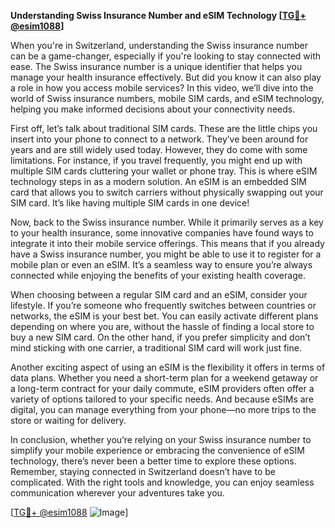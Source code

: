 **Understanding Swiss Insurance Number and eSIM Technology [[TG💪+ @esim1088](https://t.me/s/esim1088)]**

When you're in Switzerland, understanding the Swiss insurance number can be a game-changer, especially if you're looking to stay connected with ease. The Swiss insurance number is a unique identifier that helps you manage your health insurance effectively. But did you know it can also play a role in how you access mobile services? In this video, we’ll dive into the world of Swiss insurance numbers, mobile SIM cards, and eSIM technology, helping you make informed decisions about your connectivity needs.

First off, let’s talk about traditional SIM cards. These are the little chips you insert into your phone to connect to a network. They’ve been around for years and are still widely used today. However, they do come with some limitations. For instance, if you travel frequently, you might end up with multiple SIM cards cluttering your wallet or phone tray. This is where eSIM technology steps in as a modern solution. An eSIM is an embedded SIM card that allows you to switch carriers without physically swapping out your SIM card. It’s like having multiple SIM cards in one device!

Now, back to the Swiss insurance number. While it primarily serves as a key to your health insurance, some innovative companies have found ways to integrate it into their mobile service offerings. This means that if you already have a Swiss insurance number, you might be able to use it to register for a mobile plan or even an eSIM. It’s a seamless way to ensure you’re always connected while enjoying the benefits of your existing health coverage.

When choosing between a regular SIM card and an eSIM, consider your lifestyle. If you’re someone who frequently switches between countries or networks, the eSIM is your best bet. You can easily activate different plans depending on where you are, without the hassle of finding a local store to buy a new SIM card. On the other hand, if you prefer simplicity and don’t mind sticking with one carrier, a traditional SIM card will work just fine.

Another exciting aspect of using an eSIM is the flexibility it offers in terms of data plans. Whether you need a short-term plan for a weekend getaway or a long-term contract for your daily commute, eSIM providers often offer a variety of options tailored to your specific needs. And because eSIMs are digital, you can manage everything from your phone—no more trips to the store or waiting for delivery.

In conclusion, whether you’re relying on your Swiss insurance number to simplify your mobile experience or embracing the convenience of eSIM technology, there’s never been a better time to explore these options. Remember, staying connected in Switzerland doesn’t have to be complicated. With the right tools and knowledge, you can enjoy seamless communication wherever your adventures take you.

[[TG💪+ @esim1088](https://t.me/s/esim1088) ![Image](https://i.postimg.cc/Y0z9fWf4/image.png)]